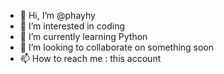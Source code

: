 - 👋 Hi, I’m @phayhy
- 👀 I’m interested in coding
- 🌱 I’m currently learning Python
- 💞️ I’m looking to collaborate on something soon
- 📫 How to reach me : this account

<!---
phayhy/phayhy is a ✨ special ✨ repository because its `README.md` (this file) appears on your GitHub profile.
You can click the Preview link to take a look at your changes.
--->
